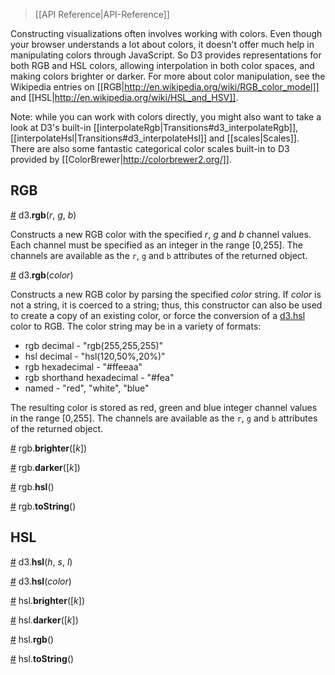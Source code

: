> [[API Reference|API-Reference]]

Constructing visualizations often involves working with colors. Even though your browser understands a lot about colors, it doesn't offer much help in manipulating colors through JavaScript. So D3 provides representations for both RGB and HSL colors, allowing interpolation in both color spaces, and making colors brighter or darker. For more about color manipulation, see the Wikipedia entries on [[RGB|http://en.wikipedia.org/wiki/RGB_color_model]] and [[HSL|http://en.wikipedia.org/wiki/HSL_and_HSV]].

Note: while you can work with colors directly, you might also want to take a look at D3's built-in [[interpolateRgb|Transitions#d3_interpolateRgb]], [[interpolateHsl|Transitions#d3_interpolateHsl]] and [[scales|Scales]]. There are also some fantastic categorical color scales built-in to D3 provided by [[ColorBrewer|http://colorbrewer2.org/]].

## RGB

<a name="d3_rgb" href="#d3_rgb">#</a> d3.<b>rgb</b>(<i>r</i>, <i>g</i>, <i>b</i>)

Constructs a new RGB color with the specified *r*, *g* and *b* channel values. Each channel must be specified as an integer in the range [0,255]. The channels are available as the `r`, `g` and `b` attributes of the returned object.

<a href="#d3_rgb">#</a> d3.<b>rgb</b>(<i>color</i>)

Constructs a new RGB color by parsing the specified *color* string. If *color* is not a string, it is coerced to a string; thus, this constructor can also be used to create a copy of an existing color, or force the conversion of a [d3.hsl](#d3_hsl) color to RGB. The color string may be in a variety of formats:

* rgb decimal - "rgb(255,255,255)"
* hsl decimal - "hsl(120,50%,20%)"
* rgb hexadecimal - "#ffeeaa"
* rgb shorthand hexadecimal - "#fea"
* named - "red", "white", "blue"

The resulting color is stored as red, green and blue integer channel values in the range [0,255]. The channels are available as the `r`, `g` and `b` attributes of the returned object.

<a name="rgb_brighter" href="#rgb_brighter">#</a> rgb.<b>brighter</b>([<i>k</i>])

<a name="rgb_darker" href="#rgb_darker">#</a> rgb.<b>darker</b>([<i>k</i>])

<a name="rgb_hsl" href="#rgb_hsl">#</a> rgb.<b>hsl</b>()

<a name="rgb_toString" href="#rgb_toString">#</a> rgb.<b>toString</b>()

## HSL

<a name="d3_hsl" href="#d3_hsl">#</a> d3.<b>hsl</b>(<i>h</i>, <i>s</i>, <i>l</i>)

<a href="#d3_hsl">#</a> d3.<b>hsl</b>(<i>color</i>)

<a name="hsl_brighter" href="#hsl_brighter">#</a> hsl.<b>brighter</b>([<i>k</i>])

<a name="hsl_darker" href="#hsl_darker">#</a> hsl.<b>darker</b>([<i>k</i>])

<a name="hsl_rgb" href="#hsl_rgb">#</a> hsl.<b>rgb</b>()

<a name="hsl_toString" href="#hsl_toString">#</a> hsl.<b>toString</b>()
